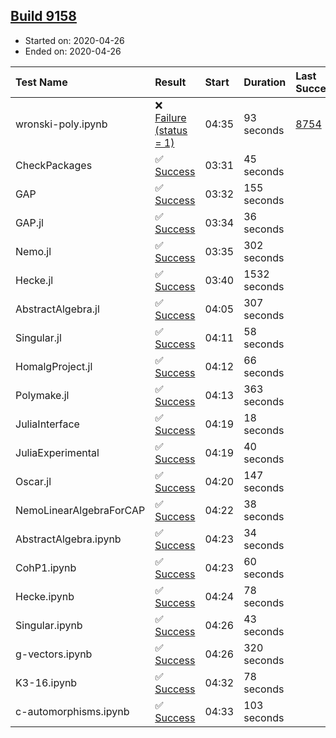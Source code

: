## [Build 9158](https://oscarci.mathematik.uni-kl.de/job/oscar/9158/)

* Started on: 2020-04-26
* Ended on: 2020-04-26

| Test Name    | Result | Start | Duration | Last Success | First Failure |
|:-------------|:-------|:------|:---------|:-------------|:--------------|
| wronski-poly.ipynb | ❌ [Failure (status = 1)](https://oscarci.mathematik.uni-kl.de/job/oscar/9158/artifact/logs/build-9158/wronski-poly.ipynb.log) | 04:35 | 93 seconds | [8754](https://oscarci.mathematik.uni-kl.de/job/oscar/8754/) | [8755](https://oscarci.mathematik.uni-kl.de/job/oscar/8755/) |
| CheckPackages | ✅ [Success](https://oscarci.mathematik.uni-kl.de/job/oscar/9158/artifact/logs/build-9158/CheckPackages.log) | 03:31 | 45 seconds |  |  |
| GAP | ✅ [Success](https://oscarci.mathematik.uni-kl.de/job/oscar/9158/artifact/logs/build-9158/GAP.log) | 03:32 | 155 seconds |  |  |
| GAP.jl | ✅ [Success](https://oscarci.mathematik.uni-kl.de/job/oscar/9158/artifact/logs/build-9158/GAP.jl.log) | 03:34 | 36 seconds |  |  |
| Nemo.jl | ✅ [Success](https://oscarci.mathematik.uni-kl.de/job/oscar/9158/artifact/logs/build-9158/Nemo.jl.log) | 03:35 | 302 seconds |  |  |
| Hecke.jl | ✅ [Success](https://oscarci.mathematik.uni-kl.de/job/oscar/9158/artifact/logs/build-9158/Hecke.jl.log) | 03:40 | 1532 seconds |  |  |
| AbstractAlgebra.jl | ✅ [Success](https://oscarci.mathematik.uni-kl.de/job/oscar/9158/artifact/logs/build-9158/AbstractAlgebra.jl.log) | 04:05 | 307 seconds |  |  |
| Singular.jl | ✅ [Success](https://oscarci.mathematik.uni-kl.de/job/oscar/9158/artifact/logs/build-9158/Singular.jl.log) | 04:11 | 58 seconds |  |  |
| HomalgProject.jl | ✅ [Success](https://oscarci.mathematik.uni-kl.de/job/oscar/9158/artifact/logs/build-9158/HomalgProject.jl.log) | 04:12 | 66 seconds |  |  |
| Polymake.jl | ✅ [Success](https://oscarci.mathematik.uni-kl.de/job/oscar/9158/artifact/logs/build-9158/Polymake.jl.log) | 04:13 | 363 seconds |  |  |
| JuliaInterface | ✅ [Success](https://oscarci.mathematik.uni-kl.de/job/oscar/9158/artifact/logs/build-9158/JuliaInterface.log) | 04:19 | 18 seconds |  |  |
| JuliaExperimental | ✅ [Success](https://oscarci.mathematik.uni-kl.de/job/oscar/9158/artifact/logs/build-9158/JuliaExperimental.log) | 04:19 | 40 seconds |  |  |
| Oscar.jl | ✅ [Success](https://oscarci.mathematik.uni-kl.de/job/oscar/9158/artifact/logs/build-9158/Oscar.jl.log) | 04:20 | 147 seconds |  |  |
| NemoLinearAlgebraForCAP | ✅ [Success](https://oscarci.mathematik.uni-kl.de/job/oscar/9158/artifact/logs/build-9158/NemoLinearAlgebraForCAP.log) | 04:22 | 38 seconds |  |  |
| AbstractAlgebra.ipynb | ✅ [Success](https://oscarci.mathematik.uni-kl.de/job/oscar/9158/artifact/logs/build-9158/AbstractAlgebra.ipynb.log) | 04:23 | 34 seconds |  |  |
| CohP1.ipynb | ✅ [Success](https://oscarci.mathematik.uni-kl.de/job/oscar/9158/artifact/logs/build-9158/CohP1.ipynb.log) | 04:23 | 60 seconds |  |  |
| Hecke.ipynb | ✅ [Success](https://oscarci.mathematik.uni-kl.de/job/oscar/9158/artifact/logs/build-9158/Hecke.ipynb.log) | 04:24 | 78 seconds |  |  |
| Singular.ipynb | ✅ [Success](https://oscarci.mathematik.uni-kl.de/job/oscar/9158/artifact/logs/build-9158/Singular.ipynb.log) | 04:26 | 43 seconds |  |  |
| g-vectors.ipynb | ✅ [Success](https://oscarci.mathematik.uni-kl.de/job/oscar/9158/artifact/logs/build-9158/g-vectors.ipynb.log) | 04:26 | 320 seconds |  |  |
| K3-16.ipynb | ✅ [Success](https://oscarci.mathematik.uni-kl.de/job/oscar/9158/artifact/logs/build-9158/K3-16.ipynb.log) | 04:32 | 78 seconds |  |  |
| c-automorphisms.ipynb | ✅ [Success](https://oscarci.mathematik.uni-kl.de/job/oscar/9158/artifact/logs/build-9158/c-automorphisms.ipynb.log) | 04:33 | 103 seconds |  |  |
